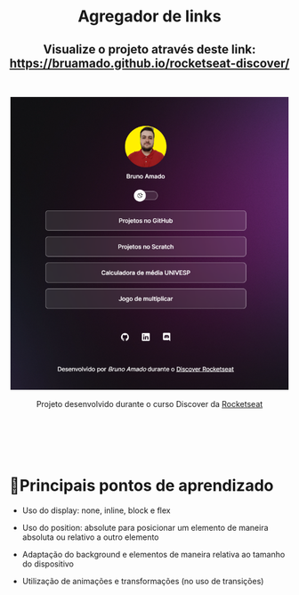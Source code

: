 <h1 align="center"> Agregador de links </h1>
<h2 align="center">Visualize o projeto através deste link: <a href="https://bruamado.github.io/rocketseat-discover/">https://bruamado.github.io/rocketseat-discover/</a></h2>
<br>
<p align="center">
  <img src="./resources/pre-view.png" width="500px" />
</p>
<p align="center"> Projeto desenvolvido durante o curso Discover da <a href="https://rocketseat.com.br/">Rocketseat</a></p>
<br>
<br>
<br>
<br />

# 📖Principais pontos de aprendizado
- Uso do display: none, inline, block e flex

- Uso do position: absolute para posicionar um elemento de maneira absoluta ou relativo a outro elemento

- Adaptação do background e elementos de maneira relativa ao tamanho do dispositivo

- Utilização de animações e transformações (no uso de transições)